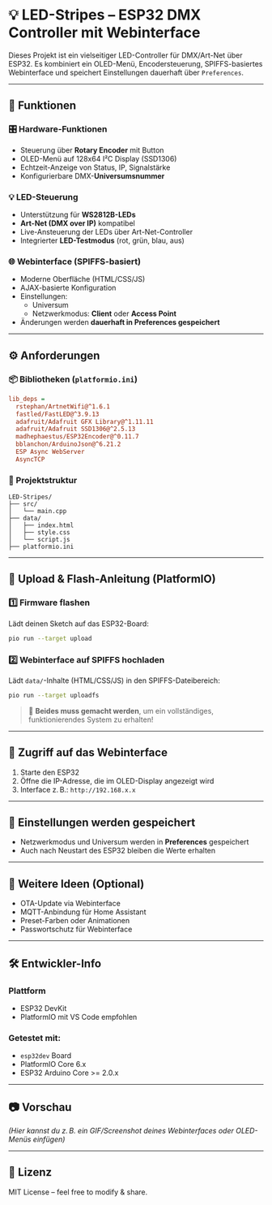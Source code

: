 
# 💡 LED-Stripes – ESP32 DMX Controller mit Webinterface

Dieses Projekt ist ein vielseitiger LED-Controller für DMX/Art-Net über ESP32. Es kombiniert ein OLED-Menü, Encodersteuerung, SPIFFS-basiertes Webinterface und speichert Einstellungen dauerhaft über `Preferences`.

---

## 🚀 Funktionen

### 🎛️ Hardware-Funktionen
- Steuerung über **Rotary Encoder** mit Button
- OLED-Menü auf 128x64 I²C Display (SSD1306)
- Echtzeit-Anzeige von Status, IP, Signalstärke
- Konfigurierbare DMX-**Universumsnummer**

### 💡 LED-Steuerung
- Unterstützung für **WS2812B-LEDs**
- **Art-Net (DMX over IP)** kompatibel
- Live-Ansteuerung der LEDs über Art-Net-Controller
- Integrierter **LED-Testmodus** (rot, grün, blau, aus)

### 🌐 Webinterface (SPIFFS-basiert)
- Moderne Oberfläche (HTML/CSS/JS)
- AJAX-basierte Konfiguration
- Einstellungen:
  - Universum
  - Netzwerkmodus: **Client** oder **Access Point**
- Änderungen werden **dauerhaft in Preferences gespeichert**

---

## ⚙️ Anforderungen

### 📦 Bibliotheken (`platformio.ini`)
```ini
lib_deps =
  rstephan/ArtnetWifi@^1.6.1
  fastled/FastLED@^3.9.13
  adafruit/Adafruit GFX Library@^1.11.11
  adafruit/Adafruit SSD1306@^2.5.13
  madhephaestus/ESP32Encoder@^0.11.7
  bblanchon/ArduinoJson@^6.21.2
  ESP Async WebServer
  AsyncTCP
```

### 📁 Projektstruktur
```
LED-Stripes/
├── src/
│   └── main.cpp
├── data/
│   ├── index.html
│   ├── style.css
│   └── script.js
├── platformio.ini
```

---

## 🔌 Upload & Flash-Anleitung (PlatformIO)

### 1️⃣ Firmware flashen
Lädt deinen Sketch auf das ESP32-Board:
```bash
pio run --target upload
```

### 2️⃣ Webinterface auf SPIFFS hochladen
Lädt `data/`-Inhalte (HTML/CSS/JS) in den SPIFFS-Dateibereich:
```bash
pio run --target uploadfs
```

> 📌 **Beides muss gemacht werden**, um ein vollständiges, funktionierendes System zu erhalten!

---

## 📲 Zugriff auf das Webinterface

1. Starte den ESP32
2. Öffne die IP-Adresse, die im OLED-Display angezeigt wird
3. Interface z. B.: `http://192.168.x.x`

---

## 🔐 Einstellungen werden gespeichert

- Netzwerkmodus und Universum werden in **Preferences** gespeichert
- Auch nach Neustart des ESP32 bleiben die Werte erhalten

---

## 🧪 Weitere Ideen (Optional)

- OTA-Update via Webinterface
- MQTT-Anbindung für Home Assistant
- Preset-Farben oder Animationen
- Passwortschutz für Webinterface

---

## 🛠️ Entwickler-Info

### Plattform
- ESP32 DevKit
- PlatformIO mit VS Code empfohlen

### Getestet mit:
- `esp32dev` Board
- PlatformIO Core 6.x
- ESP32 Arduino Core >= 2.0.x

---

## 📷 Vorschau

*(Hier kannst du z. B. ein GIF/Screenshot deines Webinterfaces oder OLED-Menüs einfügen)*

---

## 📄 Lizenz

MIT License – feel free to modify & share.
